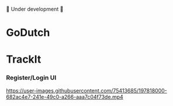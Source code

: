 🚧 Under development 🚧

# GoDutch

# TrackIt

### Register/Login UI

https://user-images.githubusercontent.com/75413685/197818000-682ac4e7-241e-49c0-a266-aaa7c04f73de.mp4

